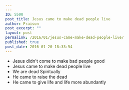 ```yaml
---
---
ID: 5500
post_title: Jesus came to make dead people live
author: Praison
post_excerpt: ""
layout: post
permalink: /2016/01/jesus-came-make-dead-people-live/
published: true
post_date: 2016-01-20 18:33:54
---
```

<ul>
	<li>Jesus didn't come to make bad people good</li>
	<li>Jesus came to make dead people live</li>
	<li>We are dead Spiritually</li>
	<li>He came to raise the dead</li>
	<li>He came to give life and life more abundantly</li>
</ul>